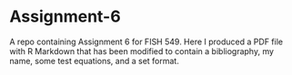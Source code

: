 # Assignment-6
A repo containing Assignment 6 for FISH 549. Here I produced a PDF file with R Markdown that has been modified to contain a bibliography, my name, some test equations, and a set format.
